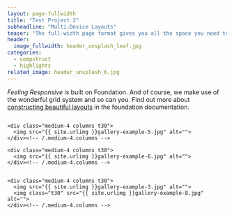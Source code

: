 ```yaml
---
layout: page-fullwidth
title: "Test Project 2"
subheadline: "Multi-Device Layouts"
teaser: "The full-width page format gives you all the space you need to show your content using the grid."
header:
  image_fullwidth: header_unsplash_leaf.jpg
categories:
  - compstruct
  - highlights
related_image: header_unsplash_6.jpg
---
```


_Feeling Responsive_ is built on Foundation. And of course, we make use of the wonderful grid system and so can you. Find out more about [constructing beautiful layouts][1] in the foundation documentation.

<!--more-->

<div class="row">
    <div class="medium-4 columns t30">
    <img src="{{ site.urlimg }}gallery-example-4.jpg" alt="">
    </div><!-- /.medium-4.columns -->

    <div class="medium-4 columns t30">
      <img src="{{ site.urlimg }}gallery-example-5.jpg" alt="">
    </div><!-- /.medium-4.columns -->

    <div class="medium-4 columns t30">
      <img src="{{ site.urlimg }}gallery-example-6.jpg" alt="">
    </div><!-- /.medium-4.columns -->

</div><!-- /.row -->

<div class="row">
    <div class="medium-8 columns t30">
    <img src="{{ site.urlimg }}gallery-example-7.jpg" alt="">
    </div><!-- /.medium-8.columns -->

    <div class="medium-4 columns t30">
      <img src="{{ site.urlimg }}gallery-example-3.jpg" alt="">
      <img class="t30" src="{{ site.urlimg }}gallery-example-8.jpg" alt="">
    </div><!-- /.medium-4.columns -->

</div><!-- /.row -->

[1]: http://foundation.zurb.com/docs/components/grid.html
